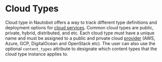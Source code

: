 # Cloud Types

Cloud type in Nautobot offers a way to track different type definitions and deployment options for [cloud services](./cloudservice.md). Common cloud types are public, private, hybrid, distributed, and etc. Each cloud type must have a unique name and must be assigned to a public and private cloud [provider](../dcim/manufacturer.md) (AWS, Azure, GCP, DigitalOcean and OpenStack etc). The user can also use the optional `content_types` attribute to designate which content types that the cloud type instance applies to.
